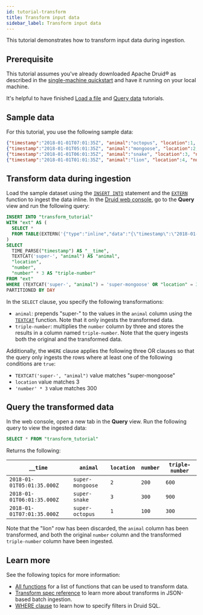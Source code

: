```yaml
---
id: tutorial-transform
title: Transform input data
sidebar_label: Transform input data
---
```


<!--
  ~ Licensed to the Apache Software Foundation (ASF) under one
  ~ or more contributor license agreements.  See the NOTICE file
  ~ distributed with this work for additional information
  ~ regarding copyright ownership.  The ASF licenses this file
  ~ to you under the Apache License, Version 2.0 (the
  ~ "License"); you may not use this file except in compliance
  ~ with the License.  You may obtain a copy of the License at
  ~
  ~   http://www.apache.org/licenses/LICENSE-2.0
  ~
  ~ Unless required by applicable law or agreed to in writing,
  ~ software distributed under the License is distributed on an
  ~ "AS IS" BASIS, WITHOUT WARRANTIES OR CONDITIONS OF ANY
  ~ KIND, either express or implied.  See the License for the
  ~ specific language governing permissions and limitations
  ~ under the License.
  -->


This tutorial demonstrates how to transform input data during ingestion.

## Prerequisite

This tutorial assumes you've already downloaded Apache Druid&circledR; as described in
the [single-machine quickstart](./index.md) and have it running on your local machine.

It's helpful to have finished [Load a file](../tutorials/tutorial-batch.md) and [Query data](../tutorials/tutorial-query.md) tutorials.

## Sample data

For this tutorial, you use the following sample data:
```json
{"timestamp":"2018-01-01T07:01:35Z", "animal":"octopus", "location":1, "number":100}
{"timestamp":"2018-01-01T05:01:35Z", "animal":"mongoose", "location":2,"number":200}
{"timestamp":"2018-01-01T06:01:35Z", "animal":"snake", "location":3, "number":300}
{"timestamp":"2018-01-01T01:01:35Z", "animal":"lion", "location":4, "number":300}
```

## Transform data during ingestion

Load the sample dataset using the [`INSERT INTO`](../multi-stage-query/reference.md/#insert) statement and the [`EXTERN`](../multi-stage-query/reference.md/#extern-function) function to ingest the data inline. In the [Druid web console](../operations/web-console.md), go to the **Query** view and run the following query:

```sql
INSERT INTO "transform_tutorial"
WITH "ext" AS (
  SELECT *
  FROM TABLE(EXTERN('{"type":"inline","data":"{\"timestamp\":\"2018-01-01T07:01:35Z\",\"animal\":\"octopus\",  \"location\":1, \"number\":100}\n{\"timestamp\":\"2018-01-01T05:01:35Z\",\"animal\":\"mongoose\", \"location\":2,\"number\":200}\n{\"timestamp\":\"2018-01-01T06:01:35Z\",\"animal\":\"snake\", \"location\":3, \"number\":300}\n{\"timestamp\":\"2018-01-01T01:01:35Z\",\"animal\":\"lion\", \"location\":4, \"number\":300}"}', '{"type":"json"}')) EXTEND ("timestamp" VARCHAR, "animal" VARCHAR, "location" BIGINT, "number" BIGINT)
)
SELECT
  TIME_PARSE("timestamp") AS "__time",
  TEXTCAT('super-', "animal") AS "animal",
  "location",
  "number",
  "number" * 3 AS "triple-number"
FROM "ext"
WHERE (TEXTCAT('super-', "animal") = 'super-mongoose' OR "location" = 3 OR "number" * 3 = 300)
PARTITIONED BY DAY
```

In the `SELECT` clause, you specify the following transformations:
* `animal`: prepends "super-" to the values in the `animal` column using the [`TEXTCAT`](../querying/sql-functions.md/#textcat) function. Note that it only ingests the transformed data.
* `triple-number`: multiplies the `number` column by three and stores the results in a column named `triple-number`. Note that the query ingests both the original and the transformed data.

Additionally, the `WHERE` clause applies the following three OR clauses so that the query only ingests the rows where at least one of the following conditions are `true`:

* `TEXTCAT('super-', "animal")` value matches "super-mongoose"
* `location` value matches 3
* `'number' * 3` value matches 300

## Query the transformed data

In the web console, open a new tab in the **Query** view. Run the following query to view the ingested data:

```sql
SELECT * FROM "transform_tutorial"
```

Returns the following:

| `__time` | `animal` | `location` | `number` | `triple-number` | 
| -- | -- | -- | -- | -- |
| `2018-01-01T05:01:35.000Z` | `super-mongoose` | `2` | `200` | `600` |
| `2018-01-01T06:01:35.000Z` | `super-snake` | `3` | `300` | `900` |
| `2018-01-01T07:01:35.000Z` | `super-octopus` | `1` |  `100` | `300` |

Note that the "lion" row has been discarded, the `animal` column has been transformed, and both the original `number` column and the transformed `triple-number` column have been ingested.

## Learn more

See the following topics for more information:

* [All functions](../querying/sql-functions.md) for a list of functions that can be used to transform data. 
* [Transform spec reference](../ingestion/ingestion-spec.md/#transformspec) to learn more about transforms in JSON-based batch ingestion.
* [WHERE clause](../querying/sql.md#where) to learn how to specify filters in Druid SQL.